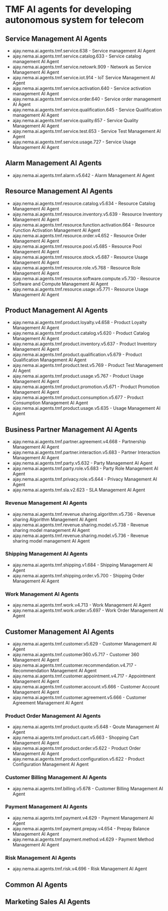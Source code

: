 # TMF AI agents for developing autonomous system for telecom

## Service Management AI Agents
* ajay.nema.ai.agents.tmf.service.638 - Service management AI Agent
* ajay.nema.ai.agents.tmf.service.catalog.633 - Service catalog management AI Agent
* ajay.nema.ai.agents.tmf.service.netowrk.909 - Network as Service  Management AI Agent
* ajay.nema.ai.agents.tmf.service.iot.914 - IoT Service  Management AI Agent
* ajay.nema.ai.agents.tmf.service.activation.640 - Service activation management AI Agent
* ajay.nema.ai.agents.tmf.service.order.640 - Service order management AI Agent
* ajay.nema.ai.agents.tmf.service.qualification.645 - Service Qualification management AI Agent
* ajay.nema.ai.agents.tmf.service.quality.657 - Service Quality Management AI Agent
* ajay.nema.ai.agents.tmf.service.test.653 - Service Test Management AI Agent
* ajay.nema.ai.agents.tmf.service.usage.727 - Service Usage Management AI Agent

 
  
## Alarm Management AI Agents
* ajay.nema.ai.agents.tmf.alarm.v5.642 - Alarm Management AI Agent

## Resource Management AI Agents

* ajay.nema.ai.agents.tmf.resource.catalog.v5.634 - Resource Catalog Management AI Agent
* ajay.nema.ai.agents.tmf.resource.inventory.v5.639 - Resource Inventory Management AI Agent
* ajay.nema.ai.agents.tmf.resource.function.activation.664 - Resource Function Activation Management AI Agent
* ajay.nema.ai.agents.tmf.resource.order.v4.652 - Resource Order Management AI Agent
* ajay.nema.ai.agents.tmf.resource.pool.v5.685 - Resource Pool Management AI Agent
* ajay.nema.ai.agents.tmf.resource.stock.v5.687 - Resource Usage Management AI Agent
* ajay.nema.ai.agents.tmf.resource.role.v5.768 - Resource Role Management AI Agent
* ajay.nema.ai.agents.tmf.resource.software.compute.v5.730 - Resource Software and Compute Management AI Agent
* ajay.nema.ai.agents.tmf.resource.usage.v5.771 - Resource Usage Management AI Agent
  
## Product Management AI Agents

* ajay.nema.ai.agents.tmf.product.loyalty.v4.658 - Product Loyalty Management AI Agent
* ajay.nema.ai.agents.tmf.product.catalog.v5.620 - Product Catalog Management AI Agent
* ajay.nema.ai.agents.tmf.product.inventory.v5.637 - Product Inventory Management AI Agent
* ajay.nema.ai.agents.tmf.product.qualification.v5.679 - Product Qualification Management AI Agent
* ajay.nema.ai.agents.tmf.product.test.v5.769 - Product Test Management AI Agent
* ajay.nema.ai.agents.tmf.product.usage.v5.767 - Product Usage Management AI Agent
* ajay.nema.ai.agents.tmf.product.promotion.v5.671 - Product Promotion Management AI Agent
* ajay.nema.ai.agents.tmf.product.consumption.v5.677 - Product Consumption Management AI Agent
* ajay.nema.ai.agents.tmf.product.usage.v5.635 - Usage Management AI Agent


## Business Partner Management AI Agents
* ajay.nema.ai.agents.tmf.partner.agreement.v4.668 - Partnership Management  AI Agent
* ajay.nema.ai.agents.tmf.partner.interaction.v5.683 - Partner Interaction Management  AI Agent
* ajay.nema.ai.agents.tmf.party.v5.632 - Party  Management  AI Agent
* ajay.nema.ai.agents.tmf.party.role.v5.683 - Party Role Management AI Agent
* ajay.nema.ai.agents.tmf.privacy.role.v5.644 - Privacy Management AI Agent
* ajay.nema.ai.agents.tmf.sla.v2.623 - SLA Management AI Agent

### Revenue Management AI Agents
* ajay.nema.ai.agents.tmf.revenue.sharing.algorithm.v5.736 - Revenue sharing Algorithm Management AI Agent
* ajay.nema.ai.agents.tmf.revenue.sharing.model.v5.738 - Revenue sharing model management AI Agent
* ajay.nema.ai.agents.tmf.revenue.sharing.model.v5.736 - Revenue sharing model management AI Agent

### Shipping Management AI Agents
* ajay.nema.ai.agents.tmf.shipping.v1.684 - Shipping Management AI Agent
* ajay.nema.ai.agents.tmf.shipping.order.v5.700 - Shipping Order Management AI Agent

### Work  Management AI Agents
* ajay.nema.ai.agents.tmf.work.v4.713 - Work Management AI Agent
* ajay.nema.ai.agents.tmf.work.order.v5.697 - Work Order Management AI Agent

## Customer Management AI Agents

* ajay.nema.ai.agents.tmf.customer.v5.629 - Customer Management AI Agent
* ajay.nema.ai.agents.tmf.customer360.v5.717 - Customer 360 Management AI Agent
* ajay.nema.ai.agents.tmf.customer.recommendation.v4.717 - Recommendation Management AI Agent
* ajay.nema.ai.agents.tmf.customer.appointment.v4.717 - Appointment Management AI Agent
* ajay.nema.ai.agents.tmf.customer.account.v5.666 - Customer Account Management  AI Agent
* ajay.nema.ai.agents.tmf.customer.agreement.v5.666 - Customer Agreement Management  AI Agent

### Product Order Management AI Agents

* ajay.nema.ai.agents.tmf.product.quote.v5.648 - Qoute Management AI Agent
* ajay.nema.ai.agents.tmf.product.cart.v5.663 - Shopping Cart Management AI Agent
* ajay.nema.ai.agents.tmf.product.order.v5.622 - Product Order Management AI Agent
* ajay.nema.ai.agents.tmf.product.configuration.v5.622 - Product Configuration Management AI Agent
  
### Customer Billing Management AI Agents

* ajay.nema.ai.agents.tmf.billing.v5.678 - Customer Billing Management AI Agent
  
### Payment Management AI Agents

* ajay.nema.ai.agents.tmf.payment.v4.629 - Payment Management AI Agent
* ajay.nema.ai.agents.tmf.payment.prepay.v4.654 - Prepay Balance Management AI Agent
* ajay.nema.ai.agents.tmf.payment.method.v4.629 - Payment Method Management AI Agent

### Risk Management AI Agents

* ajay.nema.ai.agents.tmf.risk.v4.696 - Risk Management AI Agent
  
## Common AI Agents


## Marketing Sales AI Agents

